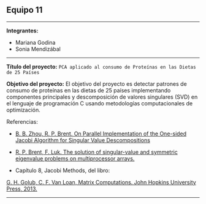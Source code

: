 ## Equipo 11


---

**Integrantes:**
  
  - Mariana Godina
  - Sonia Mendizábal

---

**Título del proyecto:** `PCA aplicado al consumo de Proteínas en las Dietas de 25 Países`

**Objetivo del proyecto:** El objetivo del proyecto es 
detectar patrones de consumo de proteínas en las dietas
de 25 países implementando componentes principales y 
descomposición de valores singulares (SVD) en 
el lenguaje de programación C usando metodologías
computacionales de optimización.

Referencias:

* [B. B. Zhou, R. P. Brent. On Parallel Implementation of the One-sided Jacobi Algorithm for Singular Value Descompositions](https://pdfs.semanticscholar.org/cf5e/afcd87a9fcf1c77cfb431f0b8a8518f11445.pdf)

* [R. P. Brent, F. Luk. The solution of singular-value and symmetric eigenvalue problems on multiprocessor arrays.](https://maths-people.anu.edu.au/~brent/pd/rpb084i.pdf)

* Capítulo 8, Jacobi Methods, del libro:

[G. H. Golub, C. F. Van Loan, Matrix Computations. John Hopkins University Press, 2013.](http://web.mit.edu/ehliu/Public/sclark/Golub%20G.H.,%20Van%20Loan%20C.F.-%20Matrix%20Computations.pdf)


---